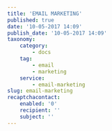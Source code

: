 ```yaml
---
title: 'EMAIL MARKETING'
published: true
date: '10-05-2017 14:09'
publish_date: '10-05-2017 14:09'
taxonomy:
    category:
        - docs
    tag:
        - email
        - marketing
    service:
        - email-marketing
slug: email-marketing
recaptchacontact:
    enabled: '0'
    recipient: ''
    subject: ''
---
```



